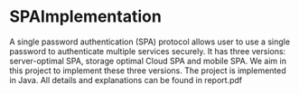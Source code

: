 # SPAImplementation
A single password authentication (SPA) protocol allows user to use a single password to authenticate multiple services securely. It has three versions: server-optimal SPA, storage optimal Cloud SPA and mobile SPA. We aim in this project to implement these three versions. The project is implemented in Java. All details and explanations can be found in report.pdf 
